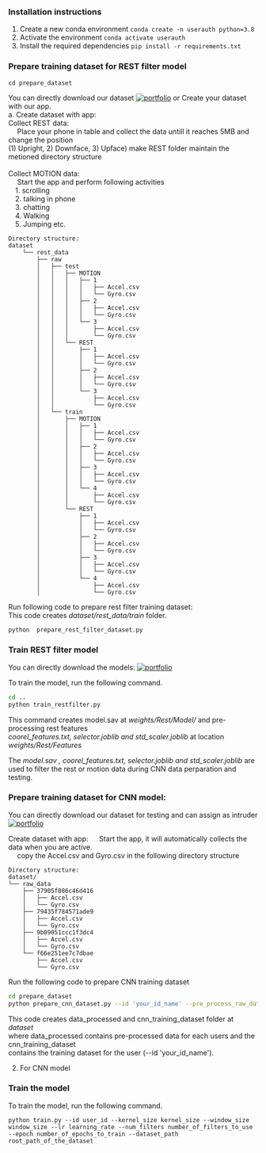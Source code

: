 ### Installation instructions
1. Create a new conda environment
    ```conda create -n userauth python=3.8```
2. Activate the environment
    ```conda activate userauth```
3. Install the required dependencies
    ```pip install -r requirements.txt```

### Prepare training dataset for REST filter model
```cd prepare_dataset```

You can directly download our dataset [![portfolio](https://img.shields.io/badge/my_portfolio-000?style=for-the-badge&logo=ko-fi&logoColor=white)](https://katherinempeterson.com/)
or Create your dataset with our app.  
a. Create dataset with app:  
    Collect REST data:  
    &emsp; Place your phone in table and collect the data untill it reaches 5MB and change the position  
        (1) Upright, 2) Downface, 3) Upface) make REST folder maintain the metioned directory structure  
    \
    Collect MOTION data:  
    &emsp; Start the app and perform following activities  
    &emsp;1.  scrolling  
    &emsp;2.  talking in phone  
    &emsp;3.  chatting  
    &emsp;4.  Walking  
    &emsp;5.  Jumping
    etc.


    Directory structure:
    dataset
        └── rest_data
            ├── raw
            │   ├── test
            │   │   ├── MOTION
            │   │   │   ├── 1
            │   │   │   │   ├── Accel.csv
            │   │   │   │   └── Gyro.csv
            │   │   │   ├── 2
            │   │   │   │   ├── Accel.csv
            │   │   │   │   └── Gyro.csv
            │   │   │   └── 3
            │   │   │       ├── Accel.csv
            │   │   │       └── Gyro.csv
            │   │   └── REST
            │   │       ├── 1
            │   │       │   ├── Accel.csv
            │   │       │   └── Gyro.csv
            │   │       ├── 2
            │   │       │   ├── Accel.csv
            │   │       │   └── Gyro.csv
            │   │       └── 3
            │   │           ├── Accel.csv
            │   │           └── Gyro.csv
            │   └── train
            │       ├── MOTION
            │       │   ├── 1
            │       │   │   ├── Accel.csv
            │       │   │   └── Gyro.csv
            │       │   ├── 2
            │       │   │   ├── Accel.csv
            │       │   │   └── Gyro.csv
            │       │   ├── 3
            │       │   │   ├── Accel.csv
            │       │   │   └── Gyro.csv
            │       │   └── 4
            │       │       ├── Accel.csv
            │       │       └── Gyro.csv
            │       └── REST
            │           ├── 1
            │           │   ├── Accel.csv
            │           │   └── Gyro.csv
            │           ├── 2
            │           │   ├── Accel.csv
            │           │   └── Gyro.csv
            │           ├── 3
            │           │   ├── Accel.csv
            │           │   └── Gyro.csv
            │           └── 4
            │               ├── Accel.csv
            │               └── Gyro.csv



Run following code to prepare rest filter training dataset:  
This code creates *dataset/rest_data/train* folder.
```bash
python  prepare_rest_filter_dataset.py
```
### Train REST filter model
You can directly download the models: [![portfolio](https://img.shields.io/badge/my_portfolio-000?style=for-the-badge&logo=ko-fi&logoColor=white)](https://katherinempeterson.com/)

To train the model, run the following command.
```bash
cd ..
python train_restfilter.py
```
This command creates model.sav at *weights/Rest/Model/* and pre-processing rest features  
*coorel_features.txt, selector.joblib and  std_scaler.joblib* at location *weights/Rest/Features*

The *model.sav , coorel_features.txt, selector.joblib and  std_scaler.joblib* are used to filter the rest or motion data during CNN data perparation and testing. 


### Prepare training dataset for CNN model:
You can directly download our dataset for testing and can assign as intruder 
[![portfolio](https://img.shields.io/badge/my_portfolio-000?style=for-the-badge&logo=ko-fi&logoColor=white)](https://katherinempeterson.com/)

Create dataset with app:
&emsp; Start the app, it will automatically collects the data when you are active.  
&emsp; copy the Accel.csv and Gyro.csv in the following directory structure

    Directory structure:
    dataset/
    └── raw_data
        ├── 37905f086c46d416
        │   ├── Accel.csv
        │   └── Gyro.csv
        ├── 79435f784571ade9
        │   ├── Accel.csv
        │   └── Gyro.csv
        ├── 9b09051ccc1f3dc4
        │   ├── Accel.csv
        │   └── Gyro.csv
        └── f66e251ee7c7dbae
            ├── Accel.csv
            └── Gyro.csv

Run the following code to prepare CNN training dataset
```bash
cd prepare_dataset
python prepare_cnn_dataset.py --id 'your_id_name' --pre_process_raw_data
```
This code creates data_processed and cnn_training_dataset folder at *dataset*  
where data_processed contains pre-processed data for each users and  the cnn_training_dataset  
contains the training dataset for the user (--id 'your_id_name').  

2. For CNN model

### Train the model
To train the model, run the following command.

    python train.py --id user_id --kernel_size kernel_size --window_size window_size --lr learning_rate --num_filters number_of_filters_to_use --epoch number_of_epochs_to_train --dataset_path root_path_of_the_dataset
    